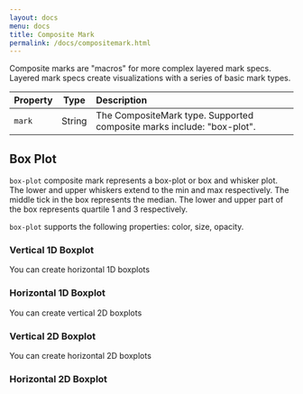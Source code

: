 ```yaml
---
layout: docs
menu: docs
title: Composite Mark
permalink: /docs/compositemark.html
---
```


Composite marks are "macros" for more complex layered mark specs. Layered mark specs create visualizations with a series of basic mark types.

| Property      | Type          | Description    |
| :------------ |:-------------:| :------------- |
| `mark`      | String        | The CompositeMark type. Supported composite marks include: "box-plot". |

## Box Plot

`box-plot` composite mark represents a box-plot or box and whisker plot. The lower and upper whiskers extend to the min and max respectively. The middle tick in the box represents the median. The lower and upper part of the box represents quartile 1 and 3 respectively.

`box-plot` supports the following properties: color, size, opacity.

### Vertical 1D Boxplot
<span class="vl-example" data-name="box_plot_minmax_1D_vertical_short"></span>

You can create horizontal 1D boxplots

### Horizontal 1D Boxplot
<span class="vl-example" data-name="box_plot_minmax_1D_horizontal_short"></span>

You can create vertical 2D boxplots

### Vertical 2D Boxplot
<span class="vl-example" data-name="box_plot_minmax_2D_vertical_short"></span>

You can create horizontal 2D boxplots

### Horizontal 2D Boxplot
<span class="vl-example" data-name="box_plot_minmax_2D_horizontal_short"></span>
